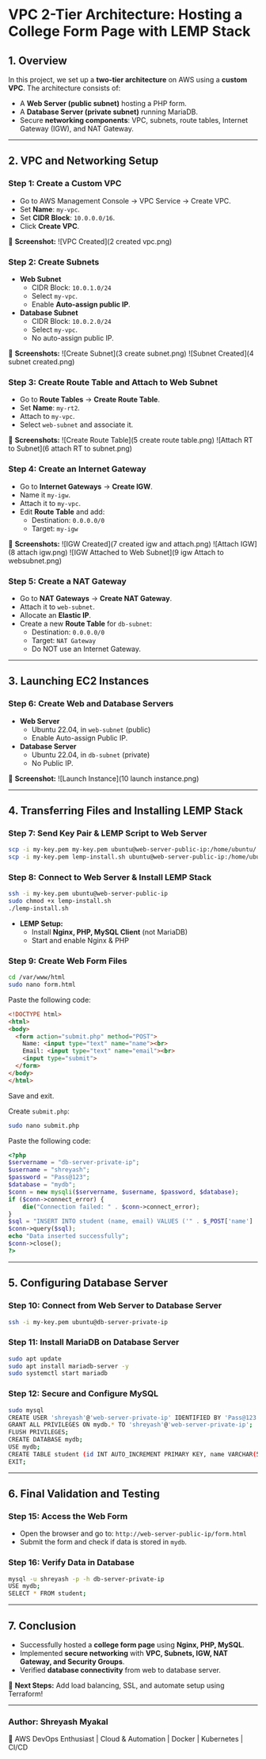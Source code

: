 # VPC 2-Tier Architecture: Hosting a College Form Page with LEMP Stack

## **1. Overview**

In this project, we set up a **two-tier architecture** on AWS using a **custom VPC**. The architecture consists of:

- A **Web Server (public subnet)** hosting a PHP form.
- A **Database Server (private subnet)** running MariaDB.
- Secure **networking components**: VPC, subnets, route tables, Internet Gateway (IGW), and NAT Gateway.

---

## **2. VPC and Networking Setup**

### **Step 1: Create a Custom VPC**

- Go to AWS Management Console → VPC Service → Create VPC.
- Set **Name**: `my-vpc`.
- Set **CIDR Block**: `10.0.0.0/16`.
- Click **Create VPC**.

📌 **Screenshot:**
![VPC Created](2 created vpc.png)

### **Step 2: Create Subnets**

- **Web Subnet**
  - CIDR Block: `10.0.1.0/24`
  - Select `my-vpc`.
  - Enable **Auto-assign public IP**.
- **Database Subnet**
  - CIDR Block: `10.0.2.0/24`
  - Select `my-vpc`.
  - No auto-assign public IP.

📌 **Screenshots:**
![Create Subnet](3 create subnet.png)
![Subnet Created](4 subnet created.png)

### **Step 3: Create Route Table and Attach to Web Subnet**

- Go to **Route Tables** → **Create Route Table**.
- Set **Name**: `my-rt2`.
- Attach to `my-vpc`.
- Select `web-subnet` and associate it.

📌 **Screenshots:**
![Create Route Table](5 create route table.png)
![Attach RT to Subnet](6 attach RT to subnet.png)

### **Step 4: Create an Internet Gateway**

- Go to **Internet Gateways** → **Create IGW**.
- Name it `my-igw`.
- Attach it to `my-vpc`.
- Edit **Route Table** and add:
  - Destination: `0.0.0.0/0`
  - Target: `my-igw`

📌 **Screenshots:**
![IGW Created](7 created igw and attach.png)
![Attach IGW](8 attach igw.png)
![IGW Attached to Web Subnet](9 igw Attach to websubnet.png)

### **Step 5: Create a NAT Gateway**

- Go to **NAT Gateways** → **Create NAT Gateway**.
- Attach it to `web-subnet`.
- Allocate an **Elastic IP**.
- Create a new **Route Table** for `db-subnet`:
  - Destination: `0.0.0.0/0`
  - Target: `NAT Gateway`
  - Do NOT use an Internet Gateway.

---

## **3. Launching EC2 Instances**

### **Step 6: Create Web and Database Servers**

- **Web Server**
  - Ubuntu 22.04, in `web-subnet` (public)
  - Enable Auto-assign Public IP.
- **Database Server**
  - Ubuntu 22.04, in `db-subnet` (private)
  - No Public IP.

📌 **Screenshot:**
![Launch Instance](10 launch instance.png)

---

## **4. Transferring Files and Installing LEMP Stack**

### **Step 7: Send Key Pair & LEMP Script to Web Server**

```bash
scp -i my-key.pem my-key.pem ubuntu@web-server-public-ip:/home/ubuntu/
scp -i my-key.pem lemp-install.sh ubuntu@web-server-public-ip:/home/ubuntu/
```

### **Step 8: Connect to Web Server & Install LEMP Stack**

```bash
ssh -i my-key.pem ubuntu@web-server-public-ip
sudo chmod +x lemp-install.sh
./lemp-install.sh
```

- **LEMP Setup:**
  - Install **Nginx, PHP, MySQL Client** (not MariaDB)
  - Start and enable Nginx & PHP

### **Step 9: Create Web Form Files**

```bash
cd /var/www/html
sudo nano form.html
```

Paste the following code:

```html
<!DOCTYPE html>
<html>
<body>
  <form action="submit.php" method="POST">
    Name: <input type="text" name="name"><br>
    Email: <input type="text" name="email"><br>
    <input type="submit">
  </form>
</body>
</html>
```

Save and exit.

Create `submit.php`:

```bash
sudo nano submit.php
```

Paste the following code:

```php
<?php
$servername = "db-server-private-ip";
$username = "shreyash";
$password = "Pass@123";
$database = "mydb";
$conn = new mysqli($servername, $username, $password, $database);
if ($conn->connect_error) {
    die("Connection failed: " . $conn->connect_error);
}
$sql = "INSERT INTO student (name, email) VALUES ('" . $_POST['name'] . "', '" . $_POST['email'] . "')";
$conn->query($sql);
echo "Data inserted successfully";
$conn->close();
?>
```

---

## **5. Configuring Database Server**

### **Step 10: Connect from Web Server to Database Server**

```bash
ssh -i my-key.pem ubuntu@db-server-private-ip
```

### **Step 11: Install MariaDB on Database Server**

```bash
sudo apt update
sudo apt install mariadb-server -y
sudo systemctl start mariadb
```

### **Step 12: Secure and Configure MySQL**

```bash
sudo mysql
CREATE USER 'shreyash'@'web-server-private-ip' IDENTIFIED BY 'Pass@123';
GRANT ALL PRIVILEGES ON mydb.* TO 'shreyash'@'web-server-private-ip';
FLUSH PRIVILEGES;
CREATE DATABASE mydb;
USE mydb;
CREATE TABLE student (id INT AUTO_INCREMENT PRIMARY KEY, name VARCHAR(50), email VARCHAR(50));
EXIT;
```

---

## **6. Final Validation and Testing**

### **Step 15: Access the Web Form**

- Open the browser and go to: `http://web-server-public-ip/form.html`
- Submit the form and check if data is stored in `mydb`.

### **Step 16: Verify Data in Database**

```bash
mysql -u shreyash -p -h db-server-private-ip
USE mydb;
SELECT * FROM student;
```

---

## **7. Conclusion**

- Successfully hosted a **college form page** using **Nginx, PHP, MySQL**.
- Implemented **secure networking** with **VPC, Subnets, IGW, NAT Gateway, and Security Groups**.
- Verified **database connectivity** from web to database server.

📌 **Next Steps:** Add load balancing, SSL, and automate setup using Terraform!

---

### **Author: Shreyash Myakal**
🚀 AWS DevOps Enthusiast | Cloud & Automation | Docker | Kubernetes | CI/CD

